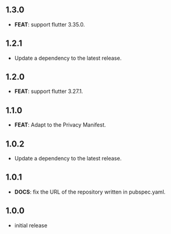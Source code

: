 ## 1.3.0

 - **FEAT**: support flutter 3.35.0.

## 1.2.1

 - Update a dependency to the latest release.

## 1.2.0

 - **FEAT**: support flutter 3.27.1.

## 1.1.0

 - **FEAT**: Adapt to the Privacy Manifest.

## 1.0.2

 - Update a dependency to the latest release.

## 1.0.1

 - **DOCS**: fix the URL of the repository written in pubspec.yaml.

## 1.0.0

- initial release